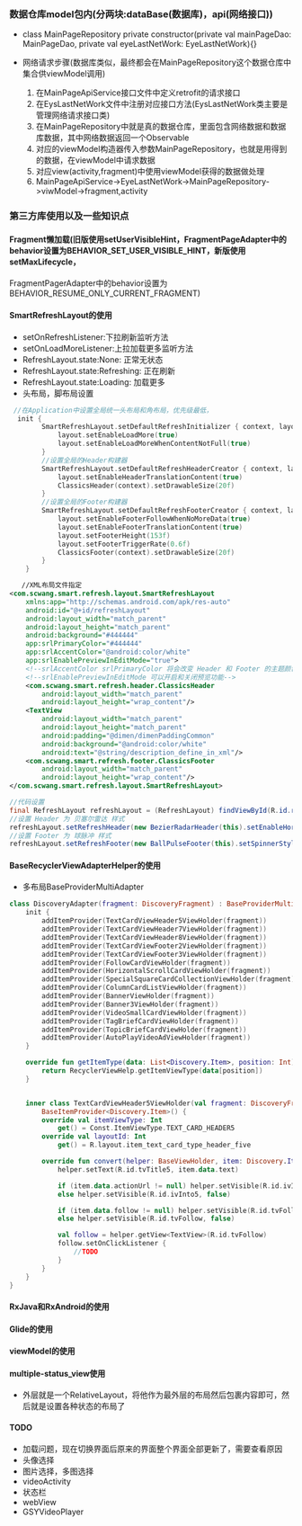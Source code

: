 
### 数据仓库model包内(分两块:dataBase(数据库)，api(网络接口))

- class MainPageRepository private constructor(private val mainPageDao: MainPageDao, private val eyeLastNetWork: EyeLastNetWork){}

- 网络请求步骤(数据库类似，最终都会在MainPageRepository这个数据仓库中集合供viewModel调用)
    1. 在MainPageApiService接口文件中定义retrofit的请求接口
    2. 在EysLastNetWork文件中注册对应接口方法(EysLastNetWork类主要是管理网络请求接口类)
    3. 在MainPageRepository中就是真的数据仓库，里面包含网络数据和数据库数据，其中网络数据返回一个Observable
    4. 对应的viewModel构造器传入参数MainPageRepository，也就是用得到的数据，在viewModel中请求数据
    5. 对应view(activity,fragment)中使用viewModel获得的数据做处理
    6. MainPageApiService->EyeLastNetWork->MainPageRepository->viwModel->fragment,activity
    
    
    

### 第三方库使用以及一些知识点

#### Fragment懒加载(旧版使用setUserVisibleHint，FragmentPageAdapter中的behavior设置为BEHAVIOR_SET_USER_VISIBLE_HINT，新版使用setMaxLifecycle，
FragmentPagerAdapter中的behavior设置为BEHAVIOR_RESUME_ONLY_CURRENT_FRAGMENT)

#### SmartRefreshLayout的使用
- setOnRefreshListener:下拉刷新监听方法
- setOnLoadMoreListener:上拉加载更多监听方法
- RefreshLayout.state:None: 正常无状态
- RefreshLayout.state:Refreshing: 正在刷新
- RefreshLayout.state:Loading: 加载更多
- 头布局，脚布局设置
```kotlin
 //在Application中设置全局统一头布局和角布局，优先级最低，
  init {
        SmartRefreshLayout.setDefaultRefreshInitializer { context, layout ->
            layout.setEnableLoadMore(true)
            layout.setEnableLoadMoreWhenContentNotFull(true)
        }
        //设置全局的Header构建器
        SmartRefreshLayout.setDefaultRefreshHeaderCreator { context, layout ->
            layout.setEnableHeaderTranslationContent(true)
            ClassicsHeader(context).setDrawableSize(20f)
        }
        //设置全局的Footer构建器
        SmartRefreshLayout.setDefaultRefreshFooterCreator { context, layout ->
            layout.setEnableFooterFollowWhenNoMoreData(true)
            layout.setEnableFooterTranslationContent(true)
            layout.setFooterHeight(153f)
            layout.setFooterTriggerRate(0.6f)
            ClassicsFooter(context).setDrawableSize(20f)
        }
    }

```
```xml
   //XML布局文件指定
<com.scwang.smart.refresh.layout.SmartRefreshLayout
    xmlns:app="http://schemas.android.com/apk/res-auto"
    android:id="@+id/refreshLayout"
    android:layout_width="match_parent"
    android:layout_height="match_parent"
    android:background="#444444"
    app:srlPrimaryColor="#444444"
    app:srlAccentColor="@android:color/white"
    app:srlEnablePreviewInEditMode="true">
    <!--srlAccentColor srlPrimaryColor 将会改变 Header 和 Footer 的主题颜色-->
    <!--srlEnablePreviewInEditMode 可以开启和关闭预览功能-->
    <com.scwang.smart.refresh.header.ClassicsHeader
        android:layout_width="match_parent"
        android:layout_height="wrap_content"/>
    <TextView
        android:layout_width="match_parent"
        android:layout_height="match_parent"
        android:padding="@dimen/dimenPaddingCommon"
        android:background="@android:color/white"
        android:text="@string/description_define_in_xml"/>
    <com.scwang.smart.refresh.footer.ClassicsFooter
        android:layout_width="match_parent"
        android:layout_height="wrap_content"/>
</com.scwang.smart.refresh.layout.SmartRefreshLayout>

```
```java
//代码设置
final RefreshLayout refreshLayout = (RefreshLayout) findViewById(R.id.refreshLayout);
//设置 Header 为 贝塞尔雷达 样式
refreshLayout.setRefreshHeader(new BezierRadarHeader(this).setEnableHorizontalDrag(true));
//设置 Footer 为 球脉冲 样式
refreshLayout.setRefreshFooter(new BallPulseFooter(this).setSpinnerStyle(SpinnerStyle.Scale));
```
#### BaseRecyclerViewAdapterHelper的使用
- 多布局BaseProviderMultiAdapter
```kotlin
class DiscoveryAdapter(fragment: DiscoveryFragment) : BaseProviderMultiAdapter<Discovery.Item>() {
    init {
        addItemProvider(TextCardViewHeader5ViewHolder(fragment))
        addItemProvider(TextCardViewHeader7ViewHolder(fragment))
        addItemProvider(TextCardViewHeader8ViewHolder(fragment))
        addItemProvider(TextCardViewFooter2ViewHolder(fragment))
        addItemProvider(TextCardViewFooter3ViewHolder(fragment))
        addItemProvider(FollowCardViewHolder(fragment))
        addItemProvider(HorizontalScrollCardViewHolder(fragment))
        addItemProvider(SpecialSquareCardCollectionViewHolder(fragment))
        addItemProvider(ColumnCardListViewHolder(fragment))
        addItemProvider(BannerViewHolder(fragment))
        addItemProvider(Banner3ViewHolder(fragment))
        addItemProvider(VideoSmallCardViewHolder(fragment))
        addItemProvider(TagBriefCardViewHolder(fragment))
        addItemProvider(TopicBriefCardViewHolder(fragment))
        addItemProvider(AutoPlayVideoAdViewHolder(fragment))
    }

    override fun getItemType(data: List<Discovery.Item>, position: Int): Int {
        return RecyclerViewHelp.getItemViewType(data[position])
    }


    inner class TextCardViewHeader5ViewHolder(val fragment: DiscoveryFragment) :
        BaseItemProvider<Discovery.Item>() {
        override val itemViewType: Int
            get() = Const.ItemViewType.TEXT_CARD_HEADER5
        override val layoutId: Int
            get() = R.layout.item_text_card_type_header_five

        override fun convert(helper: BaseViewHolder, item: Discovery.Item) {
            helper.setText(R.id.tvTitle5, item.data.text)

            if (item.data.actionUrl != null) helper.setVisible(R.id.ivInto5, true)
            else helper.setVisible(R.id.ivInto5, false)

            if (item.data.follow != null) helper.setVisible(R.id.tvFollow, true)
            else helper.setVisible(R.id.tvFollow, false)

            val follow = helper.getView<TextView>(R.id.tvFollow)
            follow.setOnClickListener {
                //TODO
            }
        }
    }
}
```

#### RxJava和RxAndroid的使用
#### Glide的使用
#### viewModel的使用
#### multiple-status_view使用
- 外层就是一个RelativeLayout，将他作为最外层的布局然后包裹内容即可，然后就是设置各种状态的布局了

#### TODO 
- 加载问题，现在切换界面后原来的界面整个界面全部更新了，需要查看原因
- 头像选择
- 图片选择，多图选择
- videoActivity
- 状态栏
- webView
- GSYVideoPlayer